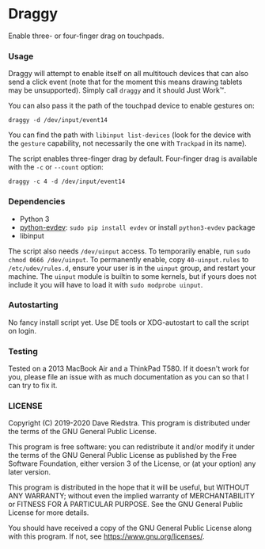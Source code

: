 Draggy
====

Enable three- or four-finger drag on touchpads.

### Usage

Draggy will attempt to enable itself on all multitouch devices that can also send a click event (note that for the moment this means drawing tablets may be unsupported). Simply call `draggy` and it should Just Work™.

You can also pass it the path of the touchpad device to enable gestures on:

`draggy -d /dev/input/event14`

You can find the path with `libinput list-devices` (look for the device with the `gesture` capability, not necessarily the one with `Trackpad` in its name).

The script enables three-finger drag by default. Four-finger drag is available with the `-c` or `--count` option:

`draggy -c 4 -d /dev/input/event14`

### Dependencies

* Python 3
* [python-evdev](https://python-evdev.readthedocs.io/en/latest/): `sudo pip install evdev` or install `python3-evdev` package
* libinput

The script also needs `/dev/uinput` access. To temporarily enable, run `sudo chmod 0666 /dev/uinput`. To permanently enable, copy `40-uinput.rules` to `/etc/udev/rules.d`, ensure your user is in the `uinput` group, and restart your machine. The `uinput` module is builtin to some kernels, but if yours does not include it you will have to load it with `sudo modprobe uinput`.

### Autostarting

No fancy install script yet. Use DE tools or XDG-autostart to call the script on login.

### Testing

Tested on a 2013 MacBook Air and a ThinkPad T580. If it doesn't work for you, please file an issue with as much documentation as you can so that I can try to fix it.

### LICENSE

Copyright (C) 2019-2020 Dave Riedstra. This program is distributed under the terms of the GNU General Public License.

This program is free software: you can redistribute it and/or modify it under the terms of the GNU General Public License as published by the Free Software Foundation, either version 3 of the License, or (at your option) any later version.

This program is distributed in the hope that it will be useful, but WITHOUT ANY WARRANTY; without even the implied warranty of MERCHANTABILITY or FITNESS FOR A PARTICULAR PURPOSE.  See the GNU General Public License for more details.

You should have received a copy of the GNU General Public License along with this program.  If not, see <https://www.gnu.org/licenses/>.
